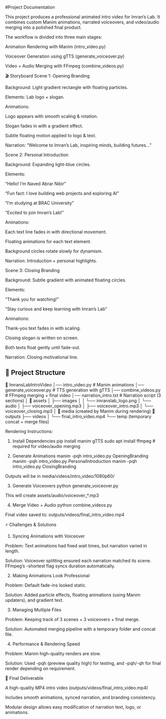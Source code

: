 #Project Documentation


This project produces a professional animated intro video for Imran’s Lab.
It combines custom Manim animations, narrated voiceovers, and video/audio merging into a polished final product.

The workflow is divided into three main stages:

Animation Rendering with Manim (intro_video.py)

Voiceover Generation using gTTS (generate_voiceover.py)

Video + Audio Merging with FFmpeg (combine_videos.py)

🎬 Storyboard
Scene 1: Opening Branding

Background: Light gradient rectangle with floating particles.

Elements: Lab logo + slogan.

Animations:

Logo appears with smooth scaling & rotation.

Slogan fades in with a gradient effect.

Subtle floating motion applied to logo & text.

Narration: “Welcome to Imran’s Lab, inspiring minds, building futures...”

Scene 2: Personal Introduction

Background: Expanding light-blue circles.

Elements:

“Hello! I’m Naved Abrar Nibir”

“Fun fact: I love building web projects and exploring AI”

“I’m studying at BRAC University”

“Excited to join Imran’s Lab!”

Animations:

Each text line fades in with directional movement.

Floating animations for each text element.

Background circles rotate slowly for dynamism.

Narration: Introduction + personal highlights.

Scene 3: Closing Branding

Background: Subtle gradient with animated floating circles.

Elements:

“Thank you for watching!”

“Stay curious and keep learning with Imran’s Lab”

Animations:

Thank-you text fades in with scaling.

Closing slogan is written on screen.

Both texts float gently until fade-out.

Narration: Closing motivational line.

## 📂 Project Structure

📂 ImransLabIntroVideo
│── intro_video.py          # Manim animations
│── generate_voiceover.py   # TTS generation with gTTS
│── combine_videos.py       # FFmpeg merging + final video
│── narration_intro.txt     # Narration script (3 sections)
│
📂 assets
│   ├── images
│   │    └── imranslab_logo.png
│   └── audio
│        ├── voiceover_opening.mp3
│        ├── voiceover_intro.mp3
│        └── voiceover_closing.mp3
│
📂 media (created by Manim during rendering)
📂 outputs
    ├── videos
    │    └── final_intro_video.mp4
    └── temp (temporary concat + merge files)



Rendering Instructions:
1. Install Dependencies
pip install manim gTTS
sudo apt install ffmpeg   # required for video/audio merging

2. Generate Animations
manim -pqh intro_video.py OpeningBranding
manim -pqh intro_video.py PersonalIntroduction
manim -pqh intro_video.py ClosingBranding


Outputs will be in media/videos/intro_video/1080p60/

3. Generate Voiceovers
python generate_voiceover.py


This will create assets/audio/voiceover_*.mp3

4. Merge Video + Audio
python combine_videos.py


Final video saved to: outputs/videos/final_intro_video.mp4


⚡ Challenges & Solutions
1. Syncing Animations with Voiceover

Problem: Text animations had fixed wait times, but narration varied in length.

Solution: Voiceover splitting ensured each narration matched its scene. FFmpeg’s -shortest flag syncs duration automatically.

2. Making Animations Look Professional

Problem: Default fade-ins looked static.

Solution: Added particle effects, floating animations (using Manim updaters), and gradient text.

3. Managing Multiple Files

Problem: Keeping track of 3 scenes + 3 voiceovers + final merge.

Solution: Automated merging pipeline with a temporary folder and concat file.

4. Performance & Rendering Speed

Problem: Manim high-quality renders are slow.

Solution: Used -pqh (preview quality high) for testing, and -pqh/-qh for final render depending on requirement.

🎯 Final Deliverable

A high-quality MP4 intro video (outputs/videos/final_intro_video.mp4)

Includes smooth animations, synced narration, and branding consistency.

Modular design allows easy modification of narration text, logo, or animations.